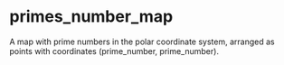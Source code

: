 # primes_number_map
A map with prime numbers in the polar coordinate system, arranged as points with coordinates (prime_number, prime_number).
